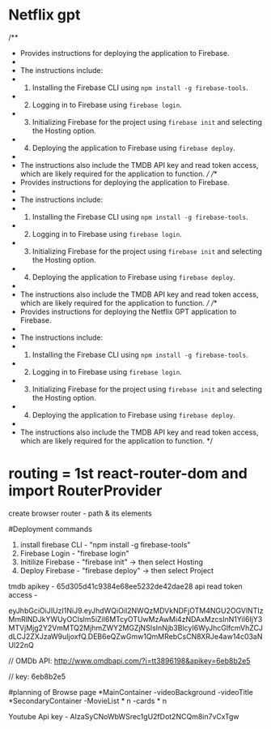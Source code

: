 # Netflix gpt


/**
 * Provides instructions for deploying the application to Firebase.
 * 
 * The instructions include:
 * 1. Installing the Firebase CLI using `npm install -g firebase-tools`.
 * 2. Logging in to Firebase using `firebase login`.
 * 3. Initializing Firebase for the project using `firebase init` and selecting the Hosting option.
 * 4. Deploying the application to Firebase using `firebase deploy`.
 * 
 * The instructions also include the TMDB API key and read token access, which are likely required for the application to function.
 */
/**
 * Provides instructions for deploying the application to Firebase.
 * 
 * The instructions include:
 * 1. Installing the Firebase CLI using `npm install -g firebase-tools`.
 * 2. Logging in to Firebase using `firebase login`.
 * 3. Initializing Firebase for the project using `firebase init` and selecting the Hosting option.
 * 4. Deploying the application to Firebase using `firebase deploy`.
 * 
 * The instructions also include the TMDB API key and read token access, which are likely required for the application to function.
 */
/**
 * Provides instructions for deploying the Netflix GPT application to Firebase.
 * 
 * The instructions include:
 * 1. Installing the Firebase CLI using `npm install -g firebase-tools`.
 * 2. Logging in to Firebase using `firebase login`.
 * 3. Initializing Firebase for the project using `firebase init` and selecting the Hosting option.
 * 4. Deploying the application to Firebase using `firebase deploy`.
 * 
 * The instructions also include the TMDB API key and read token access, which are likely required for the application to function.
 */
# routing = 1st react-router-dom and import RouterProvider

create browser router - path & its elements



#Deployment commands 
1. install firebase CLI - "npm install -g firebase-tools"
2. Firebase Login - "firebase login"
3. Initilize Firebase - "firebase init" -> then select Hosting
4. Deploy Firebase - "firebase deploy" -> then select Project

tmdb apikey - 65d305d41c9384e68ee5232de42dae28
api read token access -

 eyJhbGciOiJIUzI1NiJ9.eyJhdWQiOiI2NWQzMDVkNDFjOTM4NGU2OGVlNTIzMmRlNDJkYWUyOCIsIm5iZiI6MTcyOTUwMzAwMi4zNDAxMzcsInN1YiI6IjY3MTVjMjg2Y2VmMTQ2MjhmZWY2MGZjNSIsInNjb3BlcyI6WyJhcGlfcmVhZCJdLCJ2ZXJzaW9uIjoxfQ.DEB6eQZwGmw1QmMRebCsCN8XRJe4aw14c03aNUl22nQ



 // OMDb API: http://www.omdbapi.com/?i=tt3896198&apikey=6eb8b2e5


 // key: 6eb8b2e5

 #planning of Browse page 
 *MainContainer
        -videoBackground
        -videoTitle
*SecondaryContainer
        -MovieList * n
        -cards * n


Youtube Api key - AIzaSyCNoWbWSrec1gU2fDot2NCQm8in7vCxTgw